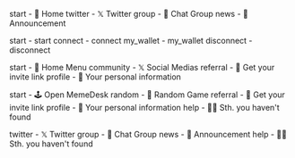 start - 💎 Home
twitter -  𝕏 Twitter
group - 👥 Chat Group
news - 🎉 Announcement

start - start
connect -  connect
my_wallet - my_wallet
disconnect - disconnect




start - 💎 Home Menu
community - 𝕏 Social Medias
referral - 🎁 Get your invite link
profile - 👤 Your personal information


start - 🕹 Open MemeDesk
random - 🎲 Random Game
referral - 🎁 Get your invite link
profile - 👤 Your personal information
help - 🙋‍♂️ Sth. you haven't found


twitter -  𝕏 Twitter
group - 👥 Chat Group
news - 🎉 Announcement
help - 🙋‍♂️ Sth. you haven't found